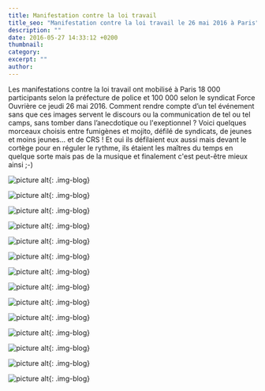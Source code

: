 ```yaml
---
title: Manifestation contre la loi travail
title_seo: "Manifestation contre la loi travail le 26 mai 2016 à Paris"
description: ""
date: 2016-05-27 14:33:12 +0200
thumbnail:
category:
excerpt: ""
author:
---
```


Les manifestations contre la loi travail ont mobilisé à Paris 18 000 participants selon la préfecture de police et 100 000 selon le syndicat Force Ouvrière ce jeudi 26 mai 2016. Comment rendre compte d’un tel événement sans que ces images servent le discours ou la communication de tel ou tel camps, sans tomber dans l’anecdotique ou l'exeptionnel ? Voici quelques morceaux choisis entre fumigènes et mojito, défilé de syndicats, de jeunes et moins jeunes... et de CRS ! Et oui ils défilaient eux aussi mais devant le cortège pour en réguler le rythme, ils étaient les maîtres du temps en quelque sorte mais pas de la musique et finalement c'est peut-être mieux ainsi ;-)

![picture alt](/images/blog/manifestation-26mai2016-05.jpg "Manifestation contre la loi travail le 26 mai 2016 à Paris"){: .img-blog}

![picture alt](/images/blog/manifestation-26mai2016-01.jpg "Manifestation contre la loi travail le 26 mai 2016 à Paris"){: .img-blog}

![picture alt](/images/blog/manifestation-26mai2016-02.jpg "Manifestation contre la loi travail le 26 mai 2016 à Paris"){: .img-blog}

![picture alt](/images/blog/manifestation-26mai2016-03.jpg "Manifestation contre la loi travail le 26 mai 2016 à Paris"){: .img-blog}

![picture alt](/images/blog/manifestation-26mai2016-04.jpg "Manifestation contre la loi travail le 26 mai 2016 à Paris"){: .img-blog}

![picture alt](/images/blog/manifestation-26mai2016-06.jpg "Manifestation contre la loi travail le 26 mai 2016 à Paris"){: .img-blog}

![picture alt](/images/blog/manifestation-26mai2016-07.jpg "Manifestation contre la loi travail le 26 mai 2016 à Paris"){: .img-blog}

![picture alt](/images/blog/manifestation-26mai2016-08.jpg "Manifestation contre la loi travail le 26 mai 2016 à Paris"){: .img-blog}

![picture alt](/images/blog/manifestation-26mai2016-09.jpg "Manifestation contre la loi travail le 26 mai 2016 à Paris"){: .img-blog}

![picture alt](/images/blog/manifestation-26mai2016-10.jpg "Manifestation contre la loi travail le 26 mai 2016 à Paris"){: .img-blog}

![picture alt](/images/blog/manifestation-26mai2016-11.jpg "Manifestation contre la loi travail le 26 mai 2016 à Paris"){: .img-blog}

![picture alt](/images/blog/manifestation-26mai2016-12.jpg "Manifestation contre la loi travail le 26 mai 2016 à Paris"){: .img-blog}

![picture alt](/images/blog/manifestation-26mai2016-13.jpg "Manifestation contre la loi travail le 26 mai 2016 à Paris"){: .img-blog}

![picture alt](/images/blog/manifestation-26mai2016-14.jpg "Manifestation contre la loi travail le 26 mai 2016 à Paris"){: .img-blog}

